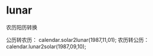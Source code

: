 # lunar
农历阳历转换

公历转农历：  calendar.solar2lunar(1987,11,01);
农历转公历：  calendar.lunar2solar(1987,09,10);
